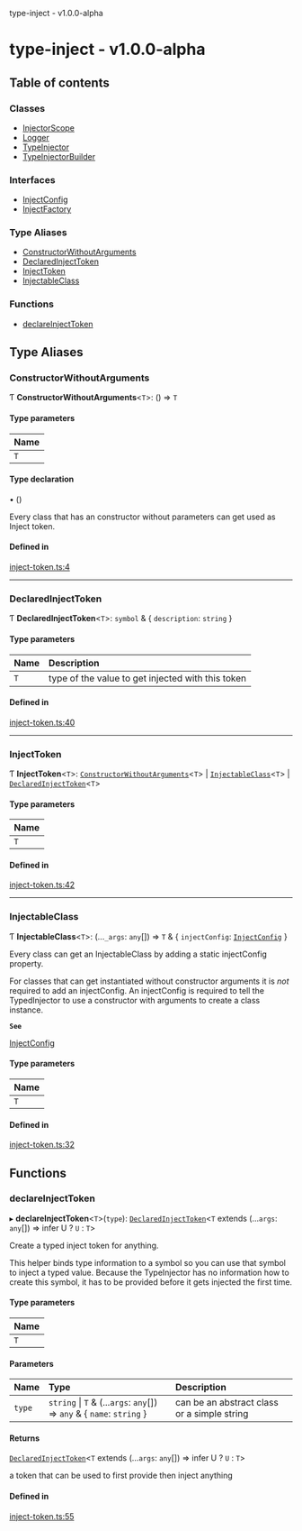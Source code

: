 type-inject - v1.0.0-alpha

# type-inject - v1.0.0-alpha

## Table of contents

### Classes

- [InjectorScope](classes/InjectorScope.md)
- [Logger](classes/Logger.md)
- [TypeInjector](classes/TypeInjector.md)
- [TypeInjectorBuilder](classes/TypeInjectorBuilder.md)

### Interfaces

- [InjectConfig](interfaces/InjectConfig.md)
- [InjectFactory](interfaces/InjectFactory.md)

### Type Aliases

- [ConstructorWithoutArguments](README.md#constructorwithoutarguments)
- [DeclaredInjectToken](README.md#declaredinjecttoken)
- [InjectToken](README.md#injecttoken)
- [InjectableClass](README.md#injectableclass)

### Functions

- [declareInjectToken](README.md#declareinjecttoken)

## Type Aliases

### ConstructorWithoutArguments

Ƭ **ConstructorWithoutArguments**<`T`\>: () => `T`

#### Type parameters

| Name |
| :------ |
| `T` |

#### Type declaration

• ()

Every class that has an constructor without parameters can get used as Inject token.

#### Defined in

[inject-token.ts:4](https://github.com/e-hein/type-inject/blob/be2ba80/src/inject-token.ts#L4)

___

### DeclaredInjectToken

Ƭ **DeclaredInjectToken**<`T`\>: `symbol` & { `description`: `string`  }

#### Type parameters

| Name | Description |
| :------ | :------ |
| `T` | type of the value to get injected with this token |

#### Defined in

[inject-token.ts:40](https://github.com/e-hein/type-inject/blob/be2ba80/src/inject-token.ts#L40)

___

### InjectToken

Ƭ **InjectToken**<`T`\>: [`ConstructorWithoutArguments`](README.md#constructorwithoutarguments)<`T`\> \| [`InjectableClass`](README.md#injectableclass)<`T`\> \| [`DeclaredInjectToken`](README.md#declaredinjecttoken)<`T`\>

#### Type parameters

| Name |
| :------ |
| `T` |

#### Defined in

[inject-token.ts:42](https://github.com/e-hein/type-inject/blob/be2ba80/src/inject-token.ts#L42)

___

### InjectableClass

Ƭ **InjectableClass**<`T`\>: (...`_args`: `any`[]) => `T` & { `injectConfig`: [`InjectConfig`](interfaces/InjectConfig.md)  }

Every class can get an InjectableClass by adding a static injectConfig property.

For classes that can get instantiated without constructor arguments it
is *not* required to add an injectConfig. An injectConfig is required to
tell the TypedInjector to use a constructor with arguments to create a
class instance.

**`See`**

[InjectConfig](interfaces/InjectConfig.md)

#### Type parameters

| Name |
| :------ |
| `T` |

#### Defined in

[inject-token.ts:32](https://github.com/e-hein/type-inject/blob/be2ba80/src/inject-token.ts#L32)

## Functions

### declareInjectToken

▸ **declareInjectToken**<`T`\>(`type`): [`DeclaredInjectToken`](README.md#declaredinjecttoken)<`T` extends (...`args`: `any`[]) => infer U ? `U` : `T`\>

Create a typed inject token for anything.

This helper binds type information to a symbol so you can use that
symbol to inject a typed value.
Because the TypeInjector has no information how to create this symbol,
it has to be provided before it gets injected the first time.

#### Type parameters

| Name |
| :------ |
| `T` |

#### Parameters

| Name | Type | Description |
| :------ | :------ | :------ |
| `type` | `string` \| `T` & (...`args`: `any`[]) => `any` & { `name`: `string`  } | can be an abstract class or a simple string |

#### Returns

[`DeclaredInjectToken`](README.md#declaredinjecttoken)<`T` extends (...`args`: `any`[]) => infer U ? `U` : `T`\>

a token that can be used to first provide then inject anything

#### Defined in

[inject-token.ts:55](https://github.com/e-hein/type-inject/blob/be2ba80/src/inject-token.ts#L55)
